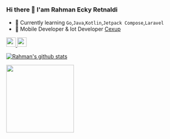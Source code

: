

### Hi there 👋 I'am Rahman Ecky Retnaldi

- 🔭  Currently learning `Go`,`Java`,`Kotlin`,`Jetpack Compose`,`Laravel`
- 📱  Mobile Developer & Iot Developer [Cexup](https://cexup.com)

<p>
  <a href="https://www.twitter.com/rahmanecky">
    <img src="https://img.shields.io/badge/twitter-%231DA1F2.svg?&style=for-the-badge&logo=twitter&logoColor=white" height=25>
  </a> 
  <a href="https://www.instagram.com/naky_4u/">
    <img src="https://img.shields.io/badge/instagram-%23E4405F.svg?&style=for-the-badge&logo=instagram&logoColor=white" height=25>
  </a> 
</p>

[![Rahman's github stats](https://github-readme-stats.vercel.app/api?username=RahmanEckyRetnaldi&count_private=true&show_icons=true&theme=algolia&hide_rank=true)](https://github.com/RahmanEckyRetnaldi/github-readme-stats)

<p>
    <img src="https://github-readme-stats.vercel.app/api/top-langs/?username=RahmanEckyRetnaldie&layout=compact" height=180 />
</p>


<!--
**RahmanEckyRetnaldi/RahmanEckyRetnaldi** is a ✨ _special_ ✨ repository because its `README.md` (this file) appears on your GitHub profile.
--> 

